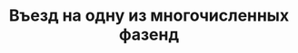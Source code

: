 ---
title: 'Въезд на одну из многочисленных фазенд'
location: ''

tags: [all]
category: brazil-by-bicycle-2012
---